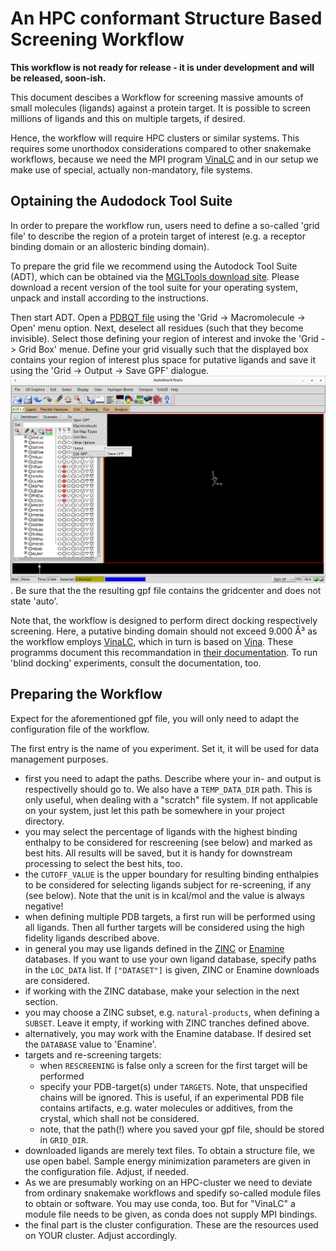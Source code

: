 # An HPC conformant Structure Based Screening Workflow

**This workflow is not ready for release - it is under development and will be released, soon-ish.**

This document descibes a Workflow for screening massive amounts of small molecules (ligands) against a protein target. It is possible to screen millions of ligands and this on multiple targets, if desired. 

Hence, the workflow will require HPC clusters or similar systems. This requires some unorthodox considerations compared to other snakemake workflows, because we need the MPI program [VinaLC](https://github.com/XiaohuaZhangLLNL/VinaLC) and in our setup we make use of special, actually non-mandatory, file systems.


## Optaining the Audodock Tool Suite

In order to prepare the workflow run, users need to define a so-called 'grid file' to describe the region of a protein target of interest (e.g. a receptor binding domain or an allosteric binding domain). 

To prepare the grid file we recommend using the Autodock Tool Suite (ADT), which can be obtained via the [MGLTools download site](https://ccsb.scripps.edu/mgltools/downloads/). Please download a recent version of the tool suite for your operating system, unpack and install according to the instructions.

Then start ADT. Open a [PDBQT file](https://userguide.mdanalysis.org/1.0.0/formats/reference/pdbqt.html#pdbqt-specification) using the 'Grid -> Macromolecule -> Open' menu option. Next, deselect all residues (such that they become invisible). Select those defining your region of interest and invoke the 'Grid -> Grid Box' menue. Define your grid visually such that the displayed box contains your region of interest plus space for putative ligands and save it using the 'Grid -> Output -> Save GPF' dialogue. !['Grid -> Output -> Save GPF' dialogue.](images/saving_gpf.png "How to save a gpf file using ADT"). Be sure that the the resulting gpf file contains the gridcenter and does not state 'auto'.



Note that, the workflow is designed to perform direct docking respectively screening. Here, a putative binding domain should not exceed 9.000 Å³ as the workflow employs [VinaLC](https://github.com/XiaohuaZhangLLNL/VinaLC), which in turn is based on [Vina](https://vina.scripps.edu/). These programms document this recommandation in [their documentation](https://vina.scripps.edu/manual/). To run 'blind docking' experiments, consult the documentation, too.

## Preparing the Workflow

Expect for the aforementioned gpf file, you will only need to adapt the configuration file of the workflow. 

The first entry is the name of you experiment. Set it, it will be used for data management purposes.

- first you need to adapt the paths. Describe where your in- and output is respectivelly should go to. We also have a `TEMP_DATA_DIR` path. This is only useful, when dealing with a "scratch" file system. If not applicable on your system, just let this path be somewhere in your project directory.
- you may select the percentage of ligands with the highest binding enthalpy to be considered for rescreening (see below) and marked as best hits. All results will be saved, but it is handy for downstream processing to select the best hits, too.
- the `CUTOFF_VALUE` is the upper boundary for resulting binding enthalpies to be considered for selecting ligands subject for re-screening, if any (see below). Note that the unit is in kcal/mol and the value is always negative!
- when defining multiple PDB targets, a first run will be performed using all ligands. Then all further targets will be considered using the high fidelity ligands described above.
- in general you may use ligands defined in the [ZINC](https://zinc.docking.org/) or [Enamine](https://enamine.net/compound-collections/real-compounds/real-database) databases. If you want to use your own ligand database, specify paths in the `LOC_DATA` list. If `["DATASET"]` is given, ZINC or Enamine downloads are considered.
- if working with the ZINC database, make your selection in the next section.
- you may choose a ZINC subset, e.g. `natural-products`, when defining a `SUBSET`. Leave it empty, if working with ZINC tranches defined above.
- alternatively, you may work with the Enamine database. If desired set the `DATABASE` value to 'Enamine'.
- targets and re-screening targets:
  - when `RESCREENING` is false only a screen for the first target will be performed
  - specify your PDB-target(s) under `TARGETS`. Note, that unspecified chains will be ignored. This is useful, if an experimental PDB file contains artifacts, e.g. water molecules or additives, from the crystal, which shall not be considered.
  - note, that the path(!) where you saved your gpf file, should be stored in `GRID_DIR`.
- downloaded ligands are merely text files. To obtain a structure file, we use open babel. Sample energy minimization parameters are given in the configuration file. Adjust, if needed.
- As we are presumably working on an HPC-cluster we need to deviate from ordinary snakemake workflows and spedify so-called module files to obtain or software. You may use conda, too. But for "VinaLC" a module file needs to be given, as conda does not supply MPI bindings.
- the final part is the cluster configuration. These are the resources used on YOUR cluster. Adjust accordingly.
